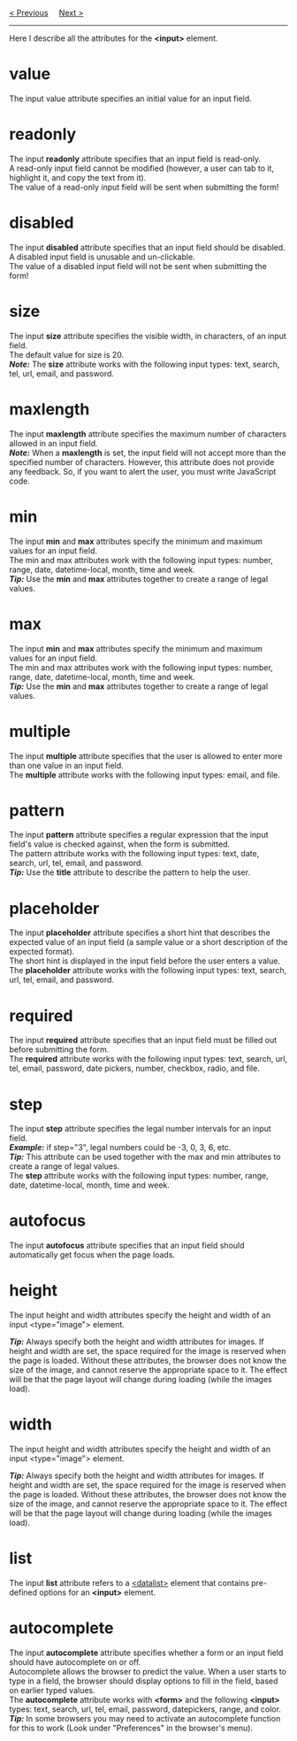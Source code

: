 <a href="/HTML/Forms/InputTypes.md">&lt; Previous</a>
&nbsp;&nbsp;&nbsp;
<a href="/HTML/Forms/Input-FormAttributes.md">Next &gt;</a>
<hr>
Here I describe all the attributes for the <b>&lt;input&gt;</b> element.
<h1>value</h1>
The input value attribute specifies an initial value for an input field.
<h1>readonly</h1>
The input <b>readonly</b> attribute specifies that an input field is read-only.
<br>
A read-only input field cannot be modified (however, a user can tab to it, highlight it, and copy the text from it).
<br>
The value of a read-only input field will be sent when submitting the form!
<h1>disabled</h1>
The input <b>disabled</b> attribute specifies that an input field should be disabled.
<br>
A disabled input field is unusable and un-clickable.
<br>
The value of a disabled input field will not be sent when submitting the form!
<h1>size</h1>
The input <b>size</b> attribute specifies the visible width, in characters, of an input field.
<br>
The default value for size is 20.
<br>
<b><i>Note:</i></b> The <b>size</b> attribute works with the following input types: text, search, tel, url, email, and password.
<h1>maxlength</h1>
The input <b>maxlength</b> attribute specifies the maximum number of characters allowed in an input field.
<br>
<b><i>Note:</i></b> When a <b>maxlength</b> is set, the input field will not accept more than the specified number of characters. However, this attribute does not provide any feedback. So, if you want to alert the user, you must write JavaScript code.
<h1>min</h1>
The input <b>min</b> and <b>max</b> attributes specify the minimum and maximum values for an input field.
<br>
The min and max attributes work with the following input types: number, range, date, datetime-local, month, time and week.
<br>
<b><i>Tip:</i></b> Use the <b>min</b> and <b>max</b> attributes together to create a range of legal values.
<h1>max</h1>
The input <b>min</b> and <b>max</b> attributes specify the minimum and maximum values for an input field.
<br>
The min and max attributes work with the following input types: number, range, date, datetime-local, month, time and week.
<br>
<b><i>Tip:</i></b> Use the <b>min</b> and <b>max</b> attributes together to create a range of legal values.
<h1>multiple</h1>
The input <b>multiple</b> attribute specifies that the user is allowed to enter more than one value in an input field.
<br>
The <b>multiple</b> attribute works with the following input types: email, and file.
<h1>pattern</h1>
The input <b>pattern</b> attribute specifies a regular expression that the input field's value is checked against, when the form is submitted.
<br>
The pattern attribute works with the following input types: text, date, search, url, tel, email, and password.
<br>
<b><i>Tip:</i></b> Use the <b>title</b> attribute to describe the pattern to help the user.
<h1>placeholder</h1>
The input <b>placeholder</b> attribute specifies a short hint that describes the expected value of an input field (a sample value or a short description of the expected format).
<br>
The short hint is displayed in the input field before the user enters a value.
<br>
The <b>placeholder</b> attribute works with the following input types: text, search, url, tel, email, and password.
<h1>required</h1>
The input <b>required</b> attribute specifies that an input field must be filled out before submitting the form.
<br>
The <b>required</b> attribute works with the following input types: text, search, url, tel, email, password, date pickers, number, checkbox, radio, and file.
<h1>step</h1>
The input <b>step</b> attribute specifies the legal number intervals for an input field.
<br>
<b><i>Example:</i></b> if step="3", legal numbers could be -3, 0, 3, 6, etc.
<br>
<b><i>Tip:</i></b> This attribute can be used together with the max and min attributes to create a range of legal values.
<br>
The <b>step</b> attribute works with the following input types: number, range, date, datetime-local, month, time and week.
<h1>autofocus</h1>
The input <b>autofocus</b> attribute specifies that an input field should automatically get focus when the page loads.
<h1>height</h1>
The input height and width attributes specify the height and width of an input &lt;type="image"&gt; element.
<p></p>
<b><i>Tip:</i></b> Always specify both the height and width attributes for images. If height and width are set, the space required for the image is reserved when the page is loaded. Without these attributes, the browser does not know the size of the image, and cannot reserve the appropriate space to it. The effect will be that the page layout will change during loading (while the images load).
<h1>width</h1>
The input height and width attributes specify the height and width of an input &lt;type="image"&gt; element.
<p></p>
<b><i>Tip:</i></b> Always specify both the height and width attributes for images. If height and width are set, the space required for the image is reserved when the page is loaded. Without these attributes, the browser does not know the size of the image, and cannot reserve the appropriate space to it. The effect will be that the page layout will change during loading (while the images load).
<h1>list</h1>
The input <b>list</b> attribute refers to a <a href="Elements.md#datalist">&lt;datalist&gt;</a> element that contains pre-defined options for an <b>&lt;input&gt;</b> element.
<h1>autocomplete</h1>
The input <b>autocomplete</b> attribute specifies whether a form or an input field should have autocomplete on or off.
<br>
Autocomplete allows the browser to predict the value. When a user starts to type in a field, the browser should display options to fill in the field, based on earlier typed values.
<br>
The <b>autocomplete</b> attribute works with <b>&lt;form&gt;</b> and the following <b>&lt;input&gt;</b>  types: text, search, url, tel, email, password, datepickers, range, and color.
<br>
<b><i>Tip:</i></b> In some browsers you may need to activate an autocomplete function for this to work (Look under "Preferences" in the browser's menu).
